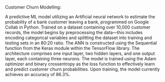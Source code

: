 Customer Churn Modelling:

A predictive ML model utilizing an Artificial neural network to estimate the probability of a bank customer leaving a bank, programmed on Google Collab in Python. Trained on a dataset containing over 10,000 customer records, the model begins by preprocessing the data—this includes encoding categorical variables and splitting the dataset into training and testing sets in an 80:20 ratio. The ANN is constructed using the Sequential function from the Keras module within the TensorFlow library. The architecture comprises one input layer, two hidden layers, and one output layer, each containing three neurons. The model is trained using the Adam optimizer and binary crossentropy as the loss function to effectively learn and predict customer churn probabilities. Upon training, the model currently achieves an accuracy of 86.3%.
